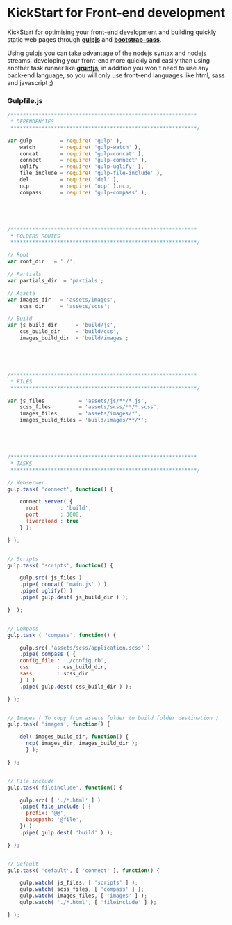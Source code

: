 # KickStart for Front-end development

KickStart for optimising your front-end development and building quickly static web pages through [**gulpjs**](http://gulpjs.com/) and [**bootstrap-sass**](https://github.com/twbs/bootstrap-sass).

Using gulpjs you can take advantage of the nodejs syntax and nodejs streams, developing your front-end more quickly and easily than using another task runner like [**gruntjs**](http://gruntjs.com/), in addition you won't need to use any back-end language, so you will only use front-end languages like html, sass and javascript ;)

### Gulpfile.js
```javascript
/************************************************************
 * DEPENDENCIES
 ************************************************************/

var gulp         = require( 'gulp' ),
    watch        = require( 'gulp-watch' ),
    concat       = require( 'gulp-concat' ),
    connect      = require( 'gulp-connect' ),
    uglify       = require( 'gulp-uglify' ),
    file_include = require( 'gulp-file-include' ),
    del          = require( 'del' ),
    ncp          = require( 'ncp' ).ncp,
    compass      = require( 'gulp-compass' );





/************************************************************
 * FOLDERS ROUTES
 ************************************************************/

// Root
var root_dir   = './';

// Partials
var partials_dir  = 'partials';

// Assets
var images_dir   = 'assets/images',
    scss_dir     = 'assets/scss';

// Build
var js_build_dir      = 'build/js',
    css_build_dir     = 'build/css',
    images_build_dir  = 'build/images';





/************************************************************
 * FILES
 ************************************************************/

var js_files           = 'assets/js/**/*.js',
    scss_files         = 'assets/scss/**/*.scss',
    images_files       = 'assets/images/*',
    images_build_files = 'build/images/**/*';





/************************************************************
 * TASKS
 ************************************************************/

// Webserver 
gulp.task( 'connect', function() {

    connect.server( {
      root       : 'build',
      port       : 3000,
      livereload : true
    } );

} );


// Scripts
gulp.task( 'scripts', function() {

    gulp.src( js_files )
    .pipe( concat( 'main.js' ) )
    .pipe( uglify() )
    .pipe( gulp.dest( js_build_dir ) );

}  );


// Compass
gulp.task ( 'compass', function() {

    gulp.src( 'assets/scss/application.scss' )
    .pipe( compass ( { 
    config_file : './config.rb',
    css         : css_build_dir,
    sass        : scss_dir
    } ) )
    .pipe( gulp.dest( css_build_dir ) );

} );


// Images ( To copy from assets folder to build folder destination )
gulp.task( 'images', function() { 

    del( images_build_dir, function() {
      ncp( images_dir, images_build_dir );
      } );

} );


// File include
gulp.task('fileinclude', function() {

    gulp.src( [ './*.html' ] )
    .pipe( file_include ( {
      prefix: '@@',
      basepath: '@file',
    }) )
    .pipe( gulp.dest( 'build' ) );

} );


// Default
gulp.task( 'default', [ 'connect' ], function() {

    gulp.watch( js_files, [ 'scripts' ] );
    gulp.watch( scss_files, [ 'compass' ] );
    gulp.watch( images_files, [ 'images' ] );
    gulp.watch( './*.html', [ 'fileinclude' ] );

} );
```
